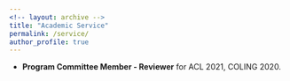 ```yaml
---
<!-- layout: archive -->
title: "Academic Service"
permalink: /service/
author_profile: true
---
```

* **Program Committee Member - Reviewer** for ACL 2021, COLING 2020.
